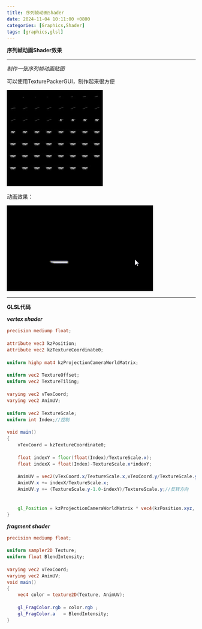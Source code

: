 ```yaml
---
title: 序列帧动画Shader
date: 2024-11-04 10:11:00 +0800
categories: [Graphics,Shader]
tags: [graphics,glsl]
---
```


**序列帧动画Shader效果**

---
*制作一张序列帧动画贴图*

可以使用TexturePackerGUI，制作起来很方便

![序列帧贴图](/assets/img/postAssets/frames.jpg)   

动画效果：

![序列帧动画](/assets/img/postAssets/FramesAnimation.gif)   

---

**GLSL代码**

***vertex shader***
```glsl
precision mediump float;

attribute vec3 kzPosition;
attribute vec2 kzTextureCoordinate0;

uniform highp mat4 kzProjectionCameraWorldMatrix;

uniform vec2 TextureOffset;
uniform vec2 TextureTiling;

varying vec2 vTexCoord;
varying vec2 AnimUV;

uniform vec2 TextureScale;
uniform int Index;//控制

void main()
{
    vTexCoord = kzTextureCoordinate0;

    float indexY = floor(float(Index)/TextureScale.x);
    float indexX = float(Index)-TextureScale.x*indexY;

    AnimUV = vec2(vTexCoord.x/TextureScale.x,vTexCoord.y/TextureScale.y);
    AnimUV.x += indexX/TextureScale.x;
    AnimUV.y += (TextureScale.y-1.0-indexY)/TextureScale.y;//反转方向


    gl_Position = kzProjectionCameraWorldMatrix * vec4(kzPosition.xyz, 1.0);
}
```
***fragment shader***
```glsl
precision mediump float;

uniform sampler2D Texture;
uniform float BlendIntensity;

varying vec2 vTexCoord;
varying vec2 AnimUV;
void main()
{
    vec4 color = texture2D(Texture, AnimUV);
    
    gl_FragColor.rgb = color.rgb ;
    gl_FragColor.a   = BlendIntensity;
}
```

